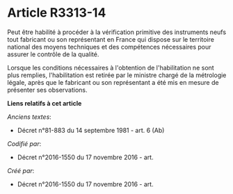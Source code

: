 # Article R3313-14

Peut être habilité à procéder à la vérification primitive des instruments neufs tout fabricant ou son représentant en France
qui dispose sur le territoire national des moyens techniques et des compétences nécessaires pour assurer le contrôle de la
qualité.

Lorsque les conditions nécessaires à l'obtention de l'habilitation ne sont plus remplies, l'habilitation est retirée par le
ministre chargé de la métrologie légale, après que le fabricant ou son représentant a été mis en mesure de présenter ses
observations.

**Liens relatifs à cet article**

_Anciens textes_:

  - Décret n°81-883 du 14 septembre 1981 - art. 6 (Ab)

_Codifié par_:

  - Décret n°2016-1550 du 17 novembre 2016 - art.

_Créé par_:

  - Décret n°2016-1550 du 17 novembre 2016 - art.
